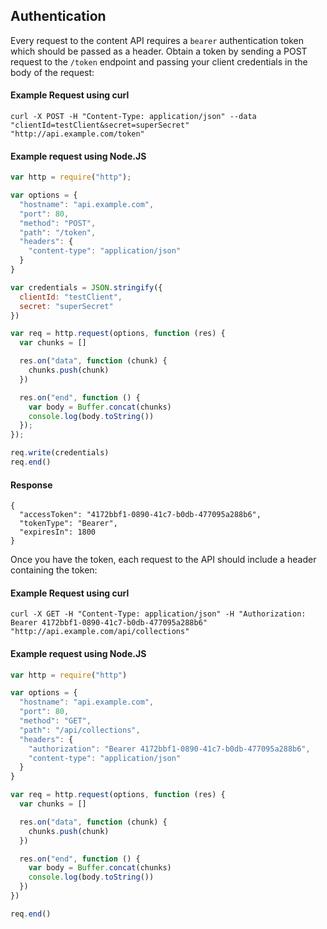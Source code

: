 ## Authentication

Every request to the content API requires a `bearer` authentication token which should be passed as a header.
Obtain a token by sending a POST request to the `/token` endpoint and passing your client credentials in the body of the request:

#### Example Request using curl
```
curl -X POST -H "Content-Type: application/json" --data "clientId=testClient&secret=superSecret" "http://api.example.com/token"
```

#### Example request using Node.JS
```js
var http = require("http");

var options = {
  "hostname": "api.example.com",
  "port": 80,
  "method": "POST",
  "path": "/token",
  "headers": {
    "content-type": "application/json"
  }
}

var credentials = JSON.stringify({
  clientId: "testClient",
  secret: "superSecret"
})

var req = http.request(options, function (res) {
  var chunks = []

  res.on("data", function (chunk) {
    chunks.push(chunk)
  })

  res.on("end", function () {
    var body = Buffer.concat(chunks)
    console.log(body.toString())
  });
});

req.write(credentials)
req.end()
```

#### Response
```
{
  "accessToken": "4172bbf1-0890-41c7-b0db-477095a288b6",
  "tokenType": "Bearer",
  "expiresIn": 1800
}
```

Once you have the token, each request to the API should include a header containing the token:

#### Example Request using curl
```
curl -X GET -H "Content-Type: application/json" -H "Authorization: Bearer 4172bbf1-0890-41c7-b0db-477095a288b6" "http://api.example.com/api/collections"
```

#### Example request using Node.JS
```js
var http = require("http")

var options = {
  "hostname": "api.example.com",
  "port": 80,
  "method": "GET",
  "path": "/api/collections",
  "headers": {
    "authorization": "Bearer 4172bbf1-0890-41c7-b0db-477095a288b6",
    "content-type": "application/json"
  }
}

var req = http.request(options, function (res) {
  var chunks = []

  res.on("data", function (chunk) {
    chunks.push(chunk)
  })

  res.on("end", function () {
    var body = Buffer.concat(chunks)
    console.log(body.toString())
  })
})

req.end()
```
